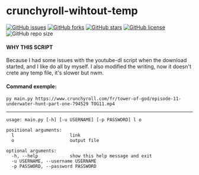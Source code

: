 # crunchyroll-wihtout-temp
[![GitHub issues](https://img.shields.io/github/issues/flolep2607/crunchyroll-wihtout-temp)](https://github.com/flolep2607/crunchyroll-wihtout-temp/issues)
[![GitHub forks](https://img.shields.io/github/forks/flolep2607/crunchyroll-wihtout-temp)](https://github.com/flolep2607/crunchyroll-wihtout-temp/network)
[![GitHub stars](https://img.shields.io/github/stars/flolep2607/crunchyroll-wihtout-temp)](https://github.com/flolep2607/crunchyroll-wihtout-temp/stargazers)
[![GitHub license](https://img.shields.io/github/license/flolep2607/crunchyroll-wihtout-temp)](https://github.com/flolep2607/crunchyroll-wihtout-temp)  
![GitHub repo size](https://img.shields.io/github/repo-size/flolep2607/crunchyroll-wihtout-temp)
#### WHY THIS SCRIPT
Because I had some issues with the youtube-dl script when the download started, and I like do all by myself.
I also modified the writing, now it doesn't crete any temp file, it's slower but nwm.

#### Command exemple:
`py main.py https://www.crunchyroll.com/fr/tower-of-god/episode-11-underwater-hunt-part-one-794529 TOG11.mp4`
___
```
usage: main.py [-h] [-u USERNAME] [-p PASSWORD] l o

positional arguments:
  l                     link
  o                     output file

optional arguments:
  -h, --help            show this help message and exit
  -u USERNAME, --username USERNAME
  -p PASSWORD, --password PASSWORD
```
